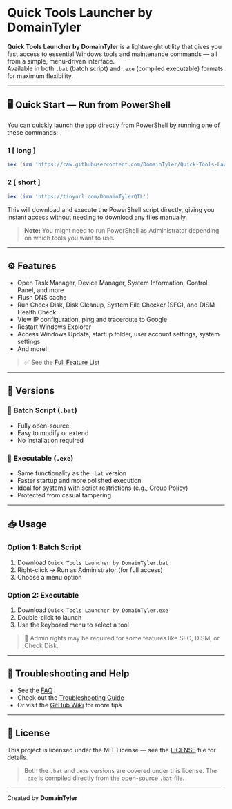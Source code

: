 # Quick Tools Launcher by DomainTyler

**Quick Tools Launcher by DomainTyler** is a lightweight utility that gives you fast access to essential Windows tools and maintenance commands — all from a simple, menu-driven interface.  
Available in both `.bat` (batch script) and `.exe` (compiled executable) formats for maximum flexibility.

---

## 🖥️ Quick Start — Run from PowerShell

You can quickly launch the app directly from PowerShell by running one of these commands:

### 1 [ long ]
```powershell
iex (irm 'https://raw.githubusercontent.com/DomainTyler/Quick-Tools-Launcher-by-DomainTyler/main/launch%20v1.ps1')
```
### 2 [ short ]
```powershell
iex (irm 'https://tinyurl.com/DomainTylerQTL')
```

This will download and execute the PowerShell script directly, giving you instant access without needing to download any files manually.

> **Note:** You might need to run PowerShell as Administrator depending on which tools you want to use.

---

## ⚙️ Features

- Open Task Manager, Device Manager, System Information, Control Panel, and more  
- Flush DNS cache  
- Run Check Disk, Disk Cleanup, System File Checker (SFC), and DISM Health Check  
- View IP configuration, ping and traceroute to Google  
- Restart Windows Explorer  
- Access Windows Update, startup folder, user account settings, system settings  
- And more!

> ✅ See the [Full Feature List](https://github.com/DomainTyler/Quick-Tools-Launcher-by-DomainTyler/wiki/Full-Feature-List)

---

## 🚀 Versions

### 🔹 Batch Script (`.bat`)
- Fully open-source
- Easy to modify or extend
- No installation required

### 🔹 Executable (`.exe`)
- Same functionality as the `.bat` version
- Faster startup and more polished execution
- Ideal for systems with script restrictions (e.g., Group Policy)
- Protected from casual tampering

---

## 📥 Usage

### Option 1: Batch Script
1. Download `Quick Tools Launcher by DomainTyler.bat`
2. Right-click → Run as Administrator (for full access)
3. Choose a menu option

### Option 2: Executable
1. Download `Quick Tools Launcher by DomainTyler.exe`
2. Double-click to launch
3. Use the keyboard menu to select a tool

> 🔐 Admin rights may be required for some features like SFC, DISM, or Check Disk.

---

## 🧩 Troubleshooting and Help

- See the [FAQ](https://github.com/DomainTyler/Quick-Tools-Launcher-by-DomainTyler/wiki/FAQ)
- Check out the [Troubleshooting Guide](https://github.com/DomainTyler/Quick-Tools-Launcher-by-DomainTyler/wiki/Troubleshooting)
- Or visit the [GitHub Wiki](https://github.com/DomainTyler/Quick-Tools-Launcher-by-DomainTyler/wiki) for more tips

---

## 📝 License

This project is licensed under the MIT License — see the [LICENSE](LICENSE) file for details.

> Both the `.bat` and `.exe` versions are covered under this license. The `.exe` is compiled directly from the open-source `.bat` file.

---

Created by **DomainTyler**
